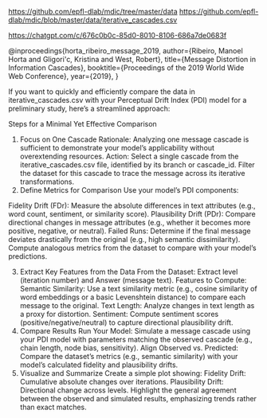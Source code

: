 https://github.com/epfl-dlab/mdic/tree/master/data
https://github.com/epfl-dlab/mdic/blob/master/data/iterative_cascades.csv

https://chatgpt.com/c/676c0b0c-85d0-8010-8106-686a7de0683f


@inproceedings{horta_ribeiro_message_2019,
author={Ribeiro, Manoel Horta and Gligori\'c, Kristina and West, Robert},
title={Message Distortion in Information Cascades},
booktitle={Proceedings of the 2019 World Wide Web Conference},
year={2019},
}

If you want to quickly and efficiently compare the data in iterative_cascades.csv with your Perceptual Drift Index (PDI) model for a preliminary study, here’s a streamlined approach:

Steps for a Minimal Yet Effective Comparison
1. Focus on One Cascade
Rationale: Analyzing one message cascade is sufficient to demonstrate your model’s applicability without overextending resources.
Action:
Select a single cascade from the iterative_cascades.csv file, identified by its branch or cascade_id.
Filter the dataset for this cascade to trace the message across its iterative transformations.
2. Define Metrics for Comparison
Use your model’s PDI components:

Fidelity Drift (FDr): Measure the absolute differences in text attributes (e.g., word count, sentiment, or similarity score).
Plausibility Drift (PDr): Compare directional changes in message attributes (e.g., whether it becomes more positive, negative, or neutral).
Failed Runs: Determine if the final message deviates drastically from the original (e.g., high semantic dissimilarity).
Compute analogous metrics from the dataset to compare with your model’s predictions.

3. Extract Key Features from the Data
From the Dataset:
Extract level (iteration number) and Answer (message text).
Features to Compute:
Semantic Similarity:
Use a text similarity metric (e.g., cosine similarity of word embeddings or a basic Levenshtein distance) to compare each message to the original.
Text Length:
Analyze changes in text length as a proxy for distortion.
Sentiment:
Compute sentiment scores (positive/negative/neutral) to capture directional plausibility drift.
4. Compare Results
Run Your Model:
Simulate a message cascade using your PDI model with parameters matching the observed cascade (e.g., chain length, node bias, sensitivity).
Align Observed vs. Predicted:
Compare the dataset’s metrics (e.g., semantic similarity) with your model’s calculated fidelity and plausibility drifts.
5. Visualize and Summarize
Create a simple plot showing:
Fidelity Drift: Cumulative absolute changes over iterations.
Plausibility Drift: Directional change across levels.
Highlight the general agreement between the observed and simulated results, emphasizing trends rather than exact matches.